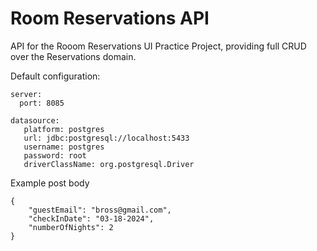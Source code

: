 # Room Reservations API

API for the Rooom Reservations UI Practice Project, providing full CRUD over the Reservations domain.

Default configuration:
```
server:
  port: 8085

datasource:
   platform: postgres
   url: jdbc:postgresql://localhost:5433
   username: postgres
   password: root
   driverClassName: org.postgresql.Driver

```

Example post body
```
{
    "guestEmail": "bross@gmail.com",
    "checkInDate": "03-18-2024",
    "numberOfNights": 2
}
```

